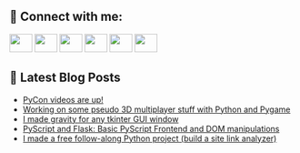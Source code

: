 ## 🔎 Connect with me:
[<img height="32" width="40" src="https://cdn.jsdelivr.net/npm/simple-icons@v5/icons/telegram.svg" />](https://t.me/bullbesh)
[<img height="32" width="40" src="https://cdn.jsdelivr.net/npm/simple-icons@v5/icons/vk.svg" />](https://vk.com/bullbesh)
[<img height="32" width="40" src="https://cdn.jsdelivr.net/npm/simple-icons@v5/icons/twitter.svg" />](https://twitter.com/bullbesh1)
[<img height="32" width="40" src="https://cdn.jsdelivr.net/npm/simple-icons@v5/icons/instagram.svg" />](https://www.instagram.com/bullbesh)
[<img height="32" width="40" src="https://cdn.jsdelivr.net/npm/simple-icons@v5/icons/reddit.svg" />](https://www.reddit.com/user/bullbesh)
[<img height="32" width="40" src="https://cdn.jsdelivr.net/npm/simple-icons@v5/icons/youtube.svg" />](https://www.youtube.com/channel/UCtfjRs6uzgq5mfm8S06WTcg)

## 📕 Latest Blog Posts
<!-- BLOG-POST-LIST:START -->
- [PyCon videos are up!](https://www.reddit.com/r/Python/comments/uwaz4w/pycon_videos_are_up/)
- [Working on some pseudo 3D multiplayer stuff with Python and Pygame](https://www.reddit.com/r/Python/comments/uw9xtg/working_on_some_pseudo_3d_multiplayer_stuff_with/)
- [I made gravity for any tkinter GUI window](https://www.reddit.com/r/Python/comments/uw9tgm/i_made_gravity_for_any_tkinter_gui_window/)
- [PyScript and Flask: Basic PyScript Frontend and DOM manipulations](https://www.reddit.com/r/Python/comments/uw54j7/pyscript_and_flask_basic_pyscript_frontend_and/)
- [I made a free follow-along Python project &lpar;build a site link analyzer&rpar;](https://www.reddit.com/r/Python/comments/uw3xj2/i_made_a_free_followalong_python_project_build_a/)
<!-- BLOG-POST-LIST:END -->

